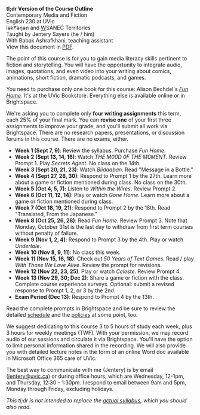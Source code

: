 **tl;dr Version of the Course Outline**     
Contemporary Media and Fiction    
English 230 at UVic    
lək̓ʷəŋən and <u>W</u>SÁNEĆ Territories       
Taught by Jentery Sayers (he / him)  
With Babak Ashrafkhani, teaching assistant  
View this document in [PDF](guide.pdf).

The point of this course is for you to gain media literacy skills pertinent to fiction and storytelling. You will have the opportunity to integrate audio, images, quotations, and even video into your writing about comics, animations, short fiction, dramatic podcasts, and games.

You need to purchase only one book for this course: Alison Bechdel's [*Fun Home*](https://www.uvicbookstore.ca/text/book/9780618871711?course_id=122032). It's at the UVic Bookstore. Everything else is available online or in Brightspace. 

We're asking you to complete only **four writing assignments** this term, each 25% of your final mark. You can **revise one** of your first three assignments to improve your grade, and you'll submit all work via Brightspace. There are no research papers, presentations, or discussion forums in this course. There are no exams, either.

* **Week 1 (Sept 7, 9)**: Review the syllabus. Purchase *Fun Home*. 
* **Week 2 (Sept 13, 14, 16)**: Watch *THE M00D 0F THE M0MENT*. Review Prompt 1. Play *Secrets Agent*. No class on the 14th. 
* **Week 3 (Sept 20, 21, 23)**: Watch *Biidaaban*. Read "Message in a Bottle."
* **Week 4 (Sept 27, 28, 30)**: Respond to Prompt 1 by the 27th. Learn more about a game or fiction mentioned during class. No class on the 30th. 
* **Week 5 (Oct 4, 5, 7)**: Listen to *Within the Wires*. Review Prompt 2. 
* **Week 6 (Oct 11, 12, 14)**: Play or watch *Gone Home*. Learn more about a game or fiction mentioned during class.
* **Week 7 (Oct 18, 19, 21)**: Respond to Prompt 2 by the 18th. Read "Translated, From the Japanese."
* **Week 8 (Oct 25, 26, 28)**: Read *Fun Home*. Review Prompt 3. Note that Monday, October 31st is the last day to withdraw from first term courses without penalty of failure. 
* **Week 9 (Nov 1, 2, 4)**: Respond to Prompt 3 by the 4th. Play or watch *Undertale*. 
* **Week 10 (Nov 8, 9, 11)**: No class this week. 
* **Week 11 (Nov 15, 16, 18)**: Check out *50 Years of Text Games*. Read / play *With Those We Love Alive*. Review the prompt for revisions. 
* **Week 12 (Nov 22, 23, 25)**: Play or watch *Celeste*. Review Prompt 4. 
* **Week 13 (Nov 29, 30; Dec 2)**: Share a game or fiction with the class. Complete course experience surveys. Optional: submit a revised response to Prompt 1, 2, or 3 by the 2nd.
* **Exam Period (Dec 13)**: Respond to Prompt 4 by the 13th.  

Read the complete prompts in Brightspace and be sure to review the detailed [schedule](https://jentery.github.io/engl230v3/index.html#schedule) and the [policies](https://jentery.github.io/engl230v3/index.html#policies) at some point, too.  

We suggest dedicating to this course 3 to 5 hours of study each week, plus 3 hours for weekly meetings (TWF). With your permission, we may record audio of our sessions and circulate it via Brightspace. You'll have the option to limit personal information shared in the recording. We will also provide you with detailed lecture notes in the form of an online Word doc available in Microsoft Office 365 care of UVic. 

The best way to communicate with me (Jentery) is by email ([jentery@uvic.ca](mailto:jentery@uvic.ca)) or during office hours, which are Wednesday, 12-1pm, and Thursday, 12:30 - 1:30pm. I respond to email between 9am and 5pm, Monday through Friday, excluding holidays. 

*This tl;dr is not intended to replace the [actual syllabus](https://jentery.github.io/engl230v3/), which you should also read.* 